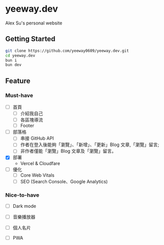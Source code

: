 # yeeway.dev
Alex Su's personal website

## Getting Started
```bash
git clone https://github.com/yeeway0609/yeeway.dev.git
cd yeeway.dev
bun i
bun dev
```
## Feature
### Must-have
- [ ] 首頁
  - [ ] 介紹我自己
  - [ ] 各區塊導流
  - [ ] Footer
- [ ] 部落格
  - [ ] 串接 GitHub API
  - [ ] 作者在登入後能夠「瀏覽」、「新增」、「更新」Blog 文章,「瀏覽」留言;
  - [ ] 非作者僅能「瀏覽」Blog 文章及「瀏覽」留言。
- [x] 部署
  - Vercel & Cloudfare
- [ ] 優化
  - [ ] Core Web Vitals
  - [ ] SEO (Search Console、Google Analytics)

### Nice-to-have
- [ ] Dark mode
- [ ] 音樂播放器
- [ ] 個人名片
- [ ] PWA

